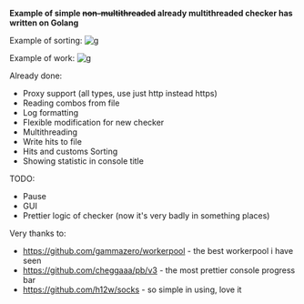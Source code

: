 **Example of simple ~~non-multithreaded~~ already multithreaded checker has written on Golang**

Example of sorting:
![g](https://i.imgur.com/T4ZN97L.png)

Example of work:
![g](https://i.imgur.com/0jZ2E9m.png)

Already done:
- Proxy support (all types, use just http instead https)
- Reading combos from file
- Log formatting
- Flexible modification for new checker
- Multithreading
- Write hits to file
- Hits and customs Sorting
- Showing statistic in console title


TODO:
- Pause
- GUI
- Prettier logic of checker (now it's very badly in something places)

Very thanks to:
- https://github.com/gammazero/workerpool - the best workerpool i have seen
- https://github.com/cheggaaa/pb/v3 - the most prettier console progress bar
- https://github.com/h12w/socks - so simple in using, love it
